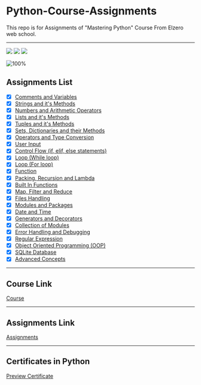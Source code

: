 # Python-Course-Assignments
This repo is for Assignments of "Mastering Python" Course From Elzero web school. 

---

<img src="https://img.shields.io/badge/Total%20Number%20Of%20Hours%20For%20This%20Course-20h24m-blue">

<img src="https://img.shields.io/badge/Total%20Number%20Of%20Lessons%20For%20This%20Course-152 Lesson-yellow">

<img src="https://img.shields.io/badge/Total%20Number%20Of%20Assignments%20For%20This%20Course-115 Assignment-blue">

![100%](https://progress-bar.dev/100/?title=Done)
<br />

## Assignments List
- [x] [Comments and Variables](https://github.com/alimoustafa2000/Python-Course-Assignments/tree/main/01-%20Comments%2C%20Variables%20%26%20Concatenation)
- [x] [Strings and it's Methods](https://github.com/alimoustafa2000/Python-Course-Assignments/tree/main/02-%20%20Strings%20and%20it's%20Methods)
- [x] [Numbers and Arithmetic Operators](https://github.com/alimoustafa2000/Python-Course-Assignments/tree/main/03-%20Numbers%20%26%20Arithmetic%20Operators)
- [x] [Lists and it's Methods](https://github.com/alimoustafa2000/Python-Course-Assignments/tree/main/04-%20Lists%20and%20it's%20Methods)
- [x] [Tuples and it's Methods](https://github.com/alimoustafa2000/Python-Course-Assignments/tree/main/05-%20Tuples%20and%20it's%20Methods)
- [x] [Sets, Dictionaries and their Methods](https://github.com/alimoustafa2000/Python-Course-Assignments/tree/main/06-%20Sets%2C%20Dictionaries%20and%20their%20Methods)
- [x] [Operators and Type Conversion](https://github.com/alimoustafa2000/Python-Course-Assignments/tree/main/07-%20Boolean%2C%20Operators%20%26%20Type%20Conversion)
- [x] [User Input](https://github.com/alimoustafa2000/Python-Course-Assignments/tree/main/08-%20User%20Input)
- [x] [Control Flow (if, elif, else statements)](https://github.com/alimoustafa2000/Python-Course-Assignments/tree/main/09-%20If%2C%20elif%2C%20else%20statement)
- [x] [Loop (While loop)](https://github.com/alimoustafa2000/Python-Course-Assignments/tree/main/10-%20Loop/1-%20While%20loop) 
- [x] [Loop (For loop)](https://github.com/alimoustafa2000/Python-Course-Assignments/tree/main/10-%20Loop/2-%20For%20loop)
- [x] [Function](https://github.com/alimoustafa2000/Python-Course-Assignments/tree/main/11-%20Function/Function)
- [x] [Packing, Recursion and Lambda](https://github.com/alimoustafa2000/Python-Course-Assignments/tree/main/11-%20Function/Packing%2C%20Recursion%20and%20Lambda)
- [x] [Built In Functions](https://github.com/alimoustafa2000/Python-Course-Assignments/tree/main/13-%20Built%20In%20Functions/Built%20In%20Functions)
- [x] [Map, Filter and Reduce](https://github.com/alimoustafa2000/Python-Course-Assignments/tree/main/13-%20Built%20In%20Functions/Map%2C%20Filter%2C%20Reduce)
- [x] [Files Handling](https://github.com/alimoustafa2000/Python-Course-Assignments/tree/main/12-%20Files%20Handling)
- [x] [Modules and Packages](https://github.com/alimoustafa2000/Python-Course-Assignments/tree/main/14-%20Modules%20%26%20Packages)
- [x] [Date and Time](https://github.com/alimoustafa2000/Python-Course-Assignments/tree/main/15-%20Date%20%26%20Time)
- [x] [Generators and Decorators](https://github.com/alimoustafa2000/Python-Course-Assignments/tree/main/16-%20Generators%20%26%20Decorators)
- [x] [Collection of Modules](https://github.com/alimoustafa2000/Python-Course-Assignments/tree/main/17-%20Collection%20of%20Modules)
- [x] [Error Handling and Debugging](https://github.com/alimoustafa2000/Python-Course-Assignments/tree/main/18-%20Error%20Handling%20%26%20Debugging)
- [x] [Regular Expression](https://github.com/alimoustafa2000/Python-Course-Assignments/tree/main/19-%20Regular%20Expression)
- [x] [Object Oriented Programming (OOP)](https://github.com/alimoustafa2000/Python-Course-Assignments/tree/main/20-%20OOP)
- [x] [SQLite Database](https://github.com/alimoustafa2000/Python-Course-Assignments/tree/main/21-%20SQLite%20Database)
- [x] [Advanced Concepts](https://github.com/alimoustafa2000/Python-Course-Assignments/tree/main/22-%20Advanced%20Concepts)

---

## Course Link
[Course](https://www.youtube.com/playlist?list=PLDoPjvoNmBAyE_gei5d18qkfIe-Z8mocs)

---

## Assignments Link
[Assignments](https://elzero.org/category/assignments/python-assignments/)

---

## Certificates in Python
[Preview Certificate](https://bit.ly/3Hx6GQJ)
